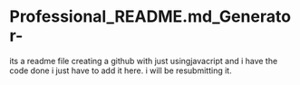 # Professional_README.md_Generator-
its a readme file creating a github with just usingjavacript and i have the code done i just have to add it here. i will be resubmitting it.
